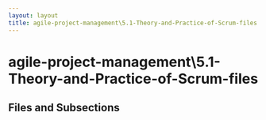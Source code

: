 ```yaml
---
layout: layout
title: agile-project-management\5.1-Theory-and-Practice-of-Scrum-files
---
```


# agile-project-management\5.1-Theory-and-Practice-of-Scrum-files

## Files and Subsections

